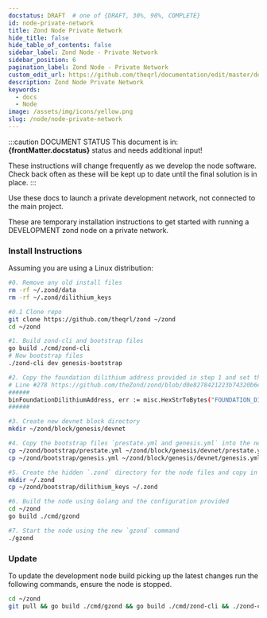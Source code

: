 ```yaml
---
docstatus: DRAFT  # one of {DRAFT, 30%, 90%, COMPLETE}
id: node-private-network
title: Zond Node Private Network
hide_title: false
hide_table_of_contents: false
sidebar_label: Zond Node - Private Network
sidebar_position: 6
pagination_label: Zond Node - Private Network
custom_edit_url: https://github.com/theqrl/documentation/edit/master/docs/basics/what-is-qrl.md
description: Zond Node Private Network
keywords:
  - docs
  - Node
image: /assets/img/icons/yellow.png
slug: /node/node-private-network
---
```



:::caution DOCUMENT STATUS 
<span>This document is in: <b>{frontMatter.docstatus}</b> status and needs additional input!</span>

These instructions will change frequently as we develop the node software. Check back often as these will be kept up to date until the final solution is in place.
:::

Use these docs to launch a private development network, not connected to the main project.

These are temporary installation instructions to get started with running a DEVELOPMENT zond node on a private network.



### Install Instructions

Assuming you are using a Linux distribution:

```bash
#0. Remove any old install files
rm -rf ~/.zond/data
rm -rf ~/.zond/dilithium_keys

#0.1 Clone repo
git clone https://github.com/theqrl/zond ~/zond
cd ~/zond

#1. Build zond-cli and bootstrap files
go build ./cmd/zond-cli
# Now bootstrap files
./zond-cli dev genesis-bootstrap

#2. Copy the foundation dilithium address provided in step 1 and set the variable `binFoundationDilithiumAddress` in config/config.go  with the new foundation dilithium address value:
# Line #278 https://github.com/theZond/zond/blob/d0e8278421223b74320b6e64223fed55c0802802/config/config.go#L278
######
binFoundationDilithiumAddress, err := misc.HexStrToBytes("FOUNDATION_DILITHIUM_ADDRESS_FROM_STEP_#1")
######

#3. Create new devnet block directory
mkdir ~/zond/block/genesis/devnet

#4. Copy the bootstrap files `prestate.yml and genesis.yml` into the new directory from step #3
cp ~/zond/bootstrap/prestate.yml ~/zond/block/genesis/devnet/prestate.yml
cp ~/zond/bootstrap/genesis.yml ~/zond/block/genesis/devnet/genesis.yml

#5. Create the hidden `.zond` directory for the node files and copy in the dilithium keys generated during the bootstrap process.
mkdir ~/.zond
cp ~/zond/bootstrap/dilithium_keys ~/.zond

#6. Build the node using Golang and the configuration provided
cd ~/zond
go build ./cmd/gzond

#7. Start the node using the new `gzond` command
./gzond

```


### Update

To update the development node build picking up the latest changes run the following commands, ensure the node is stopped.

```bash
cd ~/zond
git pull && go build ./cmd/gzond && go build ./cmd/zond-cli && ./zond-cli --help && ./gzond
````

